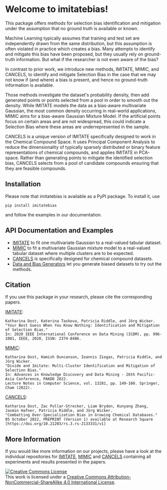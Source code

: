 # Welcome to imitatebias!

This package offers methods for selection bias identification and mitigation under the assumption that no ground truth is available or known.

Machine Learning typically assumes that training and test set are independently drawn from the same distribution, but this assumption is often violated in practice which creates a bias. Many attempts to identify and mitigate this bias have been proposed, but they usually rely on ground-truth information. But what if the researcher is not even aware of the bias?

In contrast to prior work, we introduce new methods, IMITATE, MIMIC, and CANCELS, to identify and mitigate Selection Bias in the case that we may not know if (and where) a bias is present, and hence no ground-truth information is available.

Those methods investigate the dataset's probability density, then add generated points or points selected from a pool in order to smooth out the density. While IMITATE models the data as a bias-aware multivariate Gaussian, the most common density occurring in real-world applications, MIMIC aims for a bias-aware Gaussian Mixture Model. If the artificial points focus on certain areas and are not widespread, this could indicate a Selection Bias where these areas are underrepresented in the sample.

CANCELS is a unique version of IMITATE specifically designed to work in the Chemical Compound Space. It uses Principal Component Analysis to reduce the dimensionality of typically sparsely distributed or binary feature representations of chemical compounds, and applies IMITATE in PCA-space. Rather than generating points to mitigate the identified selection bias, CANCELS selects from a pool of candidate compounds ensuring that they are feasible compounds.

## Installation
Please note that imitatebias is available as a PyPI package. To install it, use
```
pip install imitatebias
```
and follow the examples in our documentation.

## API Documentation and Examples

* [IMITATE](/imitatebias/imitate/) to fit one multivariate Gaussian to a real-valued tabular dataset.
* [MIMIC](/imitatebias/mimic/) to fit a multivariate Gaussian mixture model to a real-valued tabular dataset where multiple clusters are to be expected.
* [CANCELS](/imitatebias/cancels/) is specifically designed for chemical compound datasets.
* [Data and Bias Generators](/imitatebias/generators/) let you generate biased datasets to try out the methods.

## Citation

If you use this package in your research, please cite the corresponding papers.

[IMITATE](https://ieeexplore.ieee.org/document/9338355):
```
Katharina Dost, Katerina Taskova, Patricia Riddle, and Jörg Wicker.
"Your Best Guess When You Know Nothing: Identification and Mitigation of Selection Bias."
In: 2020 IEEE International Conference on Data Mining (ICDM), pp. 996-1001, IEEE, 2020, ISSN: 2374-8486.
```

[MIMIC](https://link.springer.com/chapter/10.1007/978-3-031-05936-0_12):
```
Katharina Dost, Hamish Duncanson, Ioannis Ziogas, Patricia Riddle, and Jörg Wicker.
"Divide and Imitate: Multi-Cluster Identification and Mitigation of Selection Bias."
In: Advances in Knowledge Discovery and Data Mining - 26th Pacific-Asia Conference, PAKDD 2022. 
Lecture Notes in Computer Science, vol. 13281, pp. 149-160. Springer, Cham (2022).
```

[CANCELS](https://doi.org/10.21203/rs.3.rs-2133331/v1):
```
Katharina Dost, Zac Pullar-Strecker, Liam Brydon, Kunyang Zhang, Jasmin Hafner, Patricia Riddle, and Jörg Wicker.
"Combatting Over-Specialization Bias in Growing Chemical Databases."
05 October 2022, PREPRINT (Version 1) available at Research Square [https://doi.org/10.21203/rs.3.rs-2133331/v1]
```

## More Information
If you would like more information on our projects, please have a look at the individual repositories for [IMITATE](https://github.com/KatDost/Imitate), [MIMIC](https://github.com/KatDost/Mimic) and [CANCELS](https://github.com/KatDost/Cancels) containing all experiments and results presented in the papers. 

<a rel="license" href="http://creativecommons.org/licenses/by-nc-sa/4.0/"><img alt="Creative Commons License" style="border-width:0" src="https://i.creativecommons.org/l/by-nc-sa/4.0/88x31.png" /></a><br />This work is licensed under a <a rel="license" href="http://creativecommons.org/licenses/by-nc-sa/4.0/">Creative Commons Attribution-NonCommercial-ShareAlike 4.0 International License</a>.